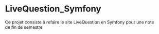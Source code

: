 # LiveQuestion_Symfony
Ce projet consiste à refaire le site LiveQuestion en Symfony pour une note de fin de semestre
